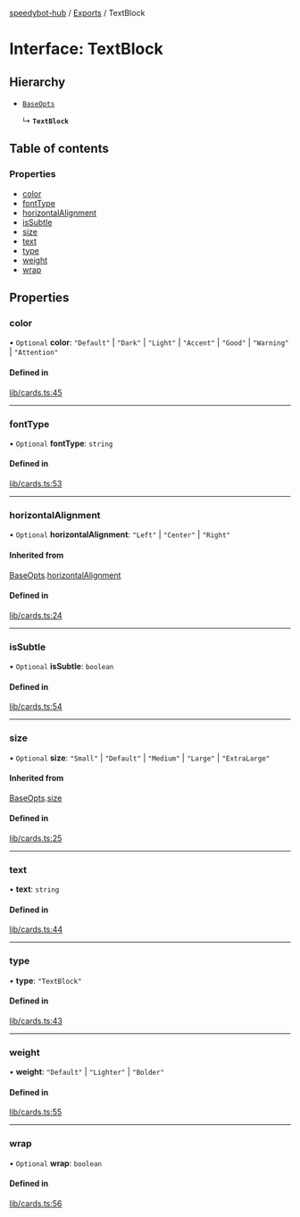 [speedybot-hub](../README.md) / [Exports](../modules.md) / TextBlock

# Interface: TextBlock

## Hierarchy

- [`BaseOpts`](BaseOpts.md)

  ↳ **`TextBlock`**

## Table of contents

### Properties

- [color](TextBlock.md#color)
- [fontType](TextBlock.md#fonttype)
- [horizontalAlignment](TextBlock.md#horizontalalignment)
- [isSubtle](TextBlock.md#issubtle)
- [size](TextBlock.md#size)
- [text](TextBlock.md#text)
- [type](TextBlock.md#type)
- [weight](TextBlock.md#weight)
- [wrap](TextBlock.md#wrap)

## Properties

### color

• `Optional` **color**: ``"Default"`` \| ``"Dark"`` \| ``"Light"`` \| ``"Accent"`` \| ``"Good"`` \| ``"Warning"`` \| ``"Attention"``

#### Defined in

[lib/cards.ts:45](https://github.com/valgaze/speedybot-hub/blob/6ed96ba/src/lib/cards.ts#L45)

___

### fontType

• `Optional` **fontType**: `string`

#### Defined in

[lib/cards.ts:53](https://github.com/valgaze/speedybot-hub/blob/6ed96ba/src/lib/cards.ts#L53)

___

### horizontalAlignment

• `Optional` **horizontalAlignment**: ``"Left"`` \| ``"Center"`` \| ``"Right"``

#### Inherited from

[BaseOpts](BaseOpts.md).[horizontalAlignment](BaseOpts.md#horizontalalignment)

#### Defined in

[lib/cards.ts:24](https://github.com/valgaze/speedybot-hub/blob/6ed96ba/src/lib/cards.ts#L24)

___

### isSubtle

• `Optional` **isSubtle**: `boolean`

#### Defined in

[lib/cards.ts:54](https://github.com/valgaze/speedybot-hub/blob/6ed96ba/src/lib/cards.ts#L54)

___

### size

• `Optional` **size**: ``"Small"`` \| ``"Default"`` \| ``"Medium"`` \| ``"Large"`` \| ``"ExtraLarge"``

#### Inherited from

[BaseOpts](BaseOpts.md).[size](BaseOpts.md#size)

#### Defined in

[lib/cards.ts:25](https://github.com/valgaze/speedybot-hub/blob/6ed96ba/src/lib/cards.ts#L25)

___

### text

• **text**: `string`

#### Defined in

[lib/cards.ts:44](https://github.com/valgaze/speedybot-hub/blob/6ed96ba/src/lib/cards.ts#L44)

___

### type

• **type**: ``"TextBlock"``

#### Defined in

[lib/cards.ts:43](https://github.com/valgaze/speedybot-hub/blob/6ed96ba/src/lib/cards.ts#L43)

___

### weight

• **weight**: ``"Default"`` \| ``"Lighter"`` \| ``"Bolder"``

#### Defined in

[lib/cards.ts:55](https://github.com/valgaze/speedybot-hub/blob/6ed96ba/src/lib/cards.ts#L55)

___

### wrap

• `Optional` **wrap**: `boolean`

#### Defined in

[lib/cards.ts:56](https://github.com/valgaze/speedybot-hub/blob/6ed96ba/src/lib/cards.ts#L56)
